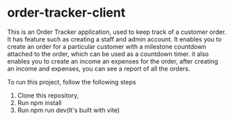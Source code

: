 # order-tracker-client
This is an Order Tracker application, used to keep track of a customer order. It has feature such as creating a staff and admin account. 
It enables you to create an order for a particular customer with a milestone countdown attached to the order, which can be used as a countdown timer. it also enables you to create an income an expenses for the order, after creating an income and expenses, you can see a report of all the orders.

To run this project, follow the following steps
1. Clone this repository,
2. Run npm install
3. Run npm run dev(It's built with vite)

